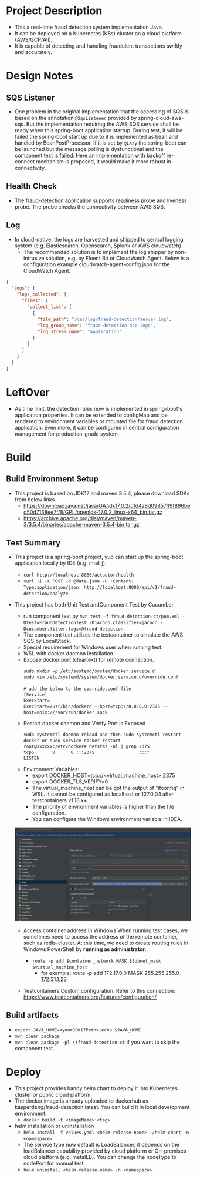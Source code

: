 
# Project Description
* This a real-time fraud detection system implementation Java.
* It can be deployed on a Kubernetes (K8s) cluster on a cloud platform (AWS/GCP/AII), 
* It is capable of detecting and handling fraudulent transactions swiftly and accurately.

# Design Notes

## SQS Listener
* One problem in the original implementation that the accessing of SQS is based on the annotation `@SqsListener` provided by spring-cloud-aws-sqs.
  But the implementation requiring the AWS SQS service shall be ready when this spring-boot application startup. During test, it will be failed the spring-boot start up due to it is implemented as bean and handled
  by BeanPostProcessor. If it is set by `@Lazy` the spring-boot can be launched but the message polling is dysfunctional and the component test is failed.
  Here an implementation with backoff re-connect mechanism is proposed, it would make it more robust in connectivity.

## Health Check
* The fraud-detection application supports readiness probe and liveness probe. The probe checks the connectivity between AWS SQS.

## Log
* In cloud-native, the logs are harvested and shipped to central logging system (e.g. Elasticsearch, Opensearch, Splunk or AWS cloudwatch).
  * The recommended solution is to implement the log shipper by non-intrusive solution, e.g. by Fluent Bit or CloudWatch Agent.
Below is a configuration example cloudwatch-agent-config.json for the CloudWatch Agent.
```json
{
  "logs": {
    "logs_collected": {
      "files": {
        "collect_list": [
          {
            "file_path": "/var/log/fraud-detection/server.log",
            "log_group_name": "fraud-detection-app-logs",
            "log_stream_name": "application"
          }
        ]
      }
    }
  }
}
```

# LeftOver
* As time limit, the detection rules now is implemented in spring-boot's application properties.
  It can be extended to configMap and be rendered to environment variables or mounted file for fraud detection application.
  Even more, it can be configured in central configuration management for production-grade system.

# Build
## Build Environment Setup
* This project is based on JDK17 and maven 3.5.4, please download SDKs from below links.
  - https://download.java.net/java/GA/jdk17.0.2/dfd4a8d0985749f896bed50d7138ee7f/8/GPL/openjdk-17.0.2_linux-x64_bin.tar.gz
  - https://archive.apache.org/dist/maven/maven-3/3.5.4/binaries/apache-maven-3.5.4-bin.tar.gz

## Test Summary
* This project is a spring-boot project, yuo can start up the spring-boot application locally by IDE (e.g. intellij).
  - `curl http://localhost:8080/actuator/health`
  - `curl -i -X POST -d @data.json -H 'Content-Type:application/json' http://localhost:8080/api/v1/fraud-detection/analyze`
* This project has both Unit Test andComponent Test by Cucumber.
  - run component test by `mvn test -f fraud-detection-ct/pom.xml -Dtest=FraudDetectionTest -Djacoco.classifier=jacoco -Dcucumber.filter.tags=@fraud-detection`.
  - The component test utilizes the testcontainer to simulate the AWS SQS by LocalStack.
  - Special requirement for Windows user when running test.
  - WSL with docker daemon installation.
  - Expose docker port (cleartext) for remote connection.
    ```shell
    sudo mkdir -p /etc/systemd/system/docker.service.d
    sudo vim /etc/systemd/system/docker.service.d/override.conf
    
    # add the below to the override.conf file
    [Service]
    ExecStart=
    ExecStart=/usr/bin/dockerd --host=tcp://0.0.0.0:2375 --host=unix:///var/run/docker.sock
    ```
  - Restart docker daemon and Verify Port is Exposed
    ```shell
    sudo systemctl daemon-reload and then sudo systemctl restart docker or sudo service docker restart
    root@xxxxxx:/etc/docker# netstat -nl | grep 2375
    tcp6       0      0 :::2375                 :::*                    LISTEN
    ```
  - Environment Variables: 
    - export DOCKER_HOST=tcp://<virtual_machine_host>:2375 
    - export DOCKER_TLS_VERIFY=0
    - The virtual_machine_host can be got the output of "ifconfig" in WSL. It cannot be configured as localhost or 127.0.0.1 after testcontainers v1.18.x+.
    - The priority of environment variables is higher than the file configuration.
    - You can configure the Windows environment variable in IDEA.

  ![](./img/testcontainer_intellj_config.png)
    
  - Access container address in Windows
    When running test cases, we sometimes need to access the address of the remote container, such as redis-cluster. At this time, we need to create routing rules in Windows PowerShell by **running as administrator**.
    - `route -p add $container_network MASK $Subnet_mask $virtual_machine_host` 
      + for example: route -p add 172.17.0.0 MASK 255.255.255.0 172.31.1.23

  - Testcontainers Custom configuration: Refer to this connection: https://www.testcontainers.org/features/configuration/

## Build artifacts
* `export JAVA_HOME=<yourJDK17Path>;echo $JAVA_HOME`
* `mvn clean package`
* `mvn clean package -pl \!fraud-detection-ct` if you want to skip the component test.

# Deploy
* This project provides handy helm chart to deploy it into Kubernetes cluster or public cloud platform.
* The docker image is already uploaded to duckerhub as kasperdeng/fraud-detection:latest. You can build it in local development environment.
  - `docker build -t <imageName>:<tag>`
* helm installation or uninstallation
  - `helm install -f values.yaml <helm-release-name> ./helm-chart -n <namespace>`
  - The service type now default is LoadBalancer, it depends on the loadBalancer capability provided by cloud platform or On-premises cloud platform (e.g. metalLB). You can change the nodeType to nodePort for manual test.
  - `helm uninstall <helm-release-name> -n <namespace>`
